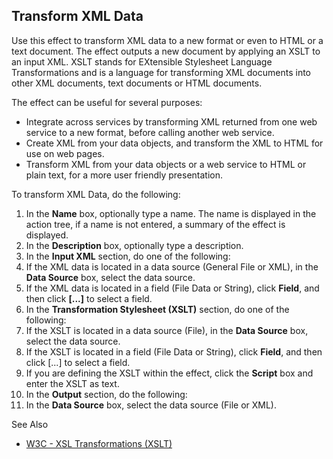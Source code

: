 ## Transform XML Data

Use this effect to transform XML data to a new format or even to HTML or a text document. The effect outputs a new document by applying an XSLT to an input XML. XSLT stands for EXtensible Stylesheet Language Transformations and is a language for transforming XML documents into other XML documents, text documents or HTML documents.

The effect can be useful for several purposes:

*   Integrate across services by transforming XML returned from one web service to a new format, before calling another web service.
*   Create XML from your data objects, and transform the XML to HTML for use on web pages.
*   Transform XML from your data objects or a web service to HTML or plain text, for a more user friendly presentation.

To transform XML Data, do the following:

1.  In the **Name** box, optionally type a name. The name is displayed in the action tree, if a name is not entered, a summary of the effect is displayed.
2.  In the **Description** box, optionally type a description.
3.  In the **Input XML** section, do one of the following:
4.  If the XML data is located in a data source (General File or XML), in the **Data Source** box, select the data source.
5.  If the XML data is located in a field (File Data or String), click **Field**, and then click **[...]** to select a field.
6.  In the **Transformation Stylesheet (XSLT)** section, do one of the following:
7.  If the XSLT is located in a data source (File), in the **Data Source** box, select the data source.
8.  If the XSLT is located in a field (File Data or String), click **Field**, and then click [...] to select a field.
9.  If you are defining the XSLT within the effect, click the **Script** box and enter the XSLT as text.
10.  In the **Output** section, do the following:
11.  In the **Data Source** box, select the data source (File or XML).

See Also

*   [W3C - XSL Transformations (XSLT)](http://www.w3.org/TR/xslt)